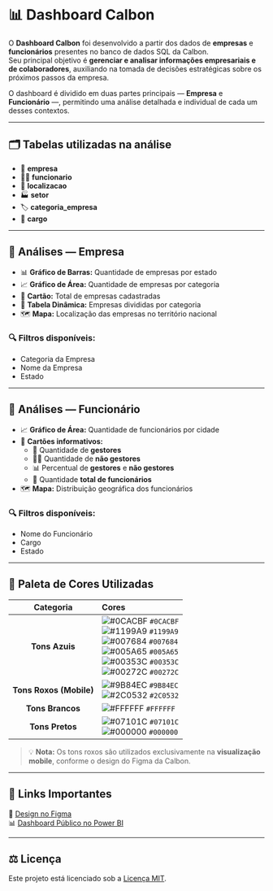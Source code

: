 # 📊 Dashboard Calbon

O **Dashboard Calbon** foi desenvolvido a partir dos dados de **empresas** e **funcionários** presentes no banco de dados SQL da Calbon.  
Seu principal objetivo é **gerenciar e analisar informações empresariais e de colaboradores**, auxiliando na tomada de decisões estratégicas sobre os próximos passos da empresa.

O dashboard é dividido em duas partes principais — **Empresa** e **Funcionário** —, permitindo uma análise detalhada e individual de cada um desses contextos.

---

## 🗂️ Tabelas utilizadas na análise
- 🏢 **empresa**  
- 👨‍💼 **funcionario**  
- 📍 **localizacao**  
- 🏭 **setor**  
- 🏷️ **categoria_empresa**  
- 💼 **cargo**

---

## 🏢 Análises — Empresa
- 📊 **Gráfico de Barras:** Quantidade de empresas por estado  
- 📈 **Gráfico de Área:** Quantidade de empresas por categoria  
- 💬 **Cartão:** Total de empresas cadastradas  
- 🧮 **Tabela Dinâmica:** Empresas divididas por categoria  
- 🗺️ **Mapa:** Localização das empresas no território nacional  

### 🔍 Filtros disponíveis:
- Categoria da Empresa  
- Nome da Empresa  
- Estado  

---

## 👥 Análises — Funcionário
- 📈 **Gráfico de Área:** Quantidade de funcionários por cidade  
- 🧾 **Cartões informativos:**  
  - 👔 Quantidade de **gestores**  
  - 🧑‍💼 Quantidade de **não gestores**  
  - 📊 Percentual de **gestores** e **não gestores**  
  - 👥 Quantidade **total de funcionários**  
- 🗺️ **Mapa:** Distribuição geográfica dos funcionários  

### 🔍 Filtros disponíveis:
- Nome do Funcionário  
- Cargo  
- Estado  

---

## 🎨 Paleta de Cores Utilizadas

| Categoria | Cores |
|:----------:|:------|
| **Tons Azuis** | ![#0CACBF](https://via.placeholder.com/15/0CACBF/0CACBF.png) `#0CACBF` <br> ![#1199A9](https://via.placeholder.com/15/1199A9/1199A9.png) `#1199A9` <br> ![#007684](https://via.placeholder.com/15/007684/007684.png) `#007684` <br> ![#005A65](https://via.placeholder.com/15/005A65/005A65.png) `#005A65` <br> ![#00353C](https://via.placeholder.com/15/00353C/00353C.png) `#00353C` <br> ![#00272C](https://via.placeholder.com/15/00272C/00272C.png) `#00272C` |
| **Tons Roxos (Mobile)** | ![#9B84EC](https://via.placeholder.com/15/9B84EC/9B84EC.png) `#9B84EC` <br> ![#2C0532](https://via.placeholder.com/15/2C0532/2C0532.png) `#2C0532` |
| **Tons Brancos** | ![#FFFFFF](https://via.placeholder.com/15/FFFFFF/FFFFFF.png) `#FFFFFF` |
| **Tons Pretos** | ![#07101C](https://via.placeholder.com/15/07101C/07101C.png) `#07101C` <br> ![#000000](https://via.placeholder.com/15/000000/000000.png) `#000000` |

> 💡 **Nota:** Os tons roxos são utilizados exclusivamente na **visualização mobile**, conforme o design do Figma da Calbon.

---

## 🔗 Links Importantes

📐 [Design no Figma](https://www.figma.com/design/Qf8O3BndHIXPBJQ8RGorik/Calbon?node-id=1-2&p=f&t=KmgTbgTImpu7Fm83-0)  
📊 [Dashboard Público no Power BI](https://app.powerbi.com/view?r=eyJrIjoiNWJiMWMzNmQtNGFjYi00MTU3LWI4NzgtNmRhY2RiMGQ5ZThkIiwidCI6ImIxNDhmMTRjLTIzOTctNDAyYy1hYjZhLTFiNDcxMTE3N2FjMCJ9)

---

## ⚖️ Licença

Este projeto está licenciado sob a [Licença MIT](https://choosealicense.com/licenses/mit/).
